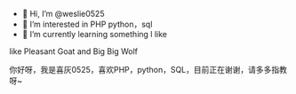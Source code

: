 - 👋 Hi, I’m @weslie0525
- 👀 I’m interested in PHP python，sql
- 🌱 I’m currently learning something l like

like  Pleasant Goat and Big Big Wolf

<!---
weslie0525/weslie0525 is a ✨ special ✨ repository because its `README.md` (this file) appears on your GitHub profile.
You can click the Preview link to take a look at your changes.
--->
你好呀，我是喜灰0525，喜欢PHP，python，SQL，目前正在谢谢，请多多指教呀~
